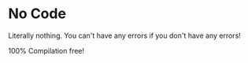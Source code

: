 # No Code

Literally nothing. You can't have any errors if you don't have any errors!

100% Compilation free!
